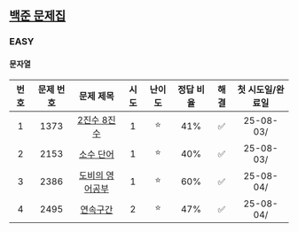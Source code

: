 ## [백준 문제집](https://www.acmicpc.net/workbook/by/soo7652)

### EASY
#### 문자열
| 번호 | 문제 번호 |                      문제 제목                       | 시도 | 난이도 | 정답 비율 | 해결 | 첫 시도일/완료일 |
|:--:|:-----:|:------------------------------------------------:|:--:|:---:|:-----:|:--:|:---------:|
| 1  | 1373  | [2진수 8진수](https://www.acmicpc.net/problem/1373)  | 1  |  ⭐  |  41%  | ✅  | 25-08-03/ |
| 2  | 2153  |  [소수 단어](https://www.acmicpc.net/problem/2153)   | 1  |  ⭐  |  40%  | ✅  | 25-08-03/ |
| 3  | 2386  | [도비의 영어공부](https://www.acmicpc.net/problem/2386) | 1  |  ⭐  |  60%  | ✅  | 25-08-04/ |
| 4  | 2495  |   [연속구간](https://www.acmicpc.net/problem/2495)   | 2  |  ⭐  |  47%  | ✅  | 25-08-04/ |